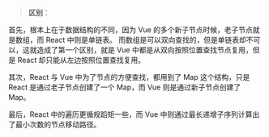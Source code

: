 > **区别**：

首先，根本上在于数据结构的不同，因为 Vue 的多个新子节点时候，老子节点就是数组，而 React 中则是单链表。
而数组是可以双向查找的，但是单链表却不可以，这就造成了第一个区别，就是 Vue 中都是从双向按照位置查找节点复用，但是 React 却只能从左边按照位置查找复用。

其次，React 与 Vue 中为了节点的方便查找，都用到了 Map 这个结构，只是 React 是通过老子节点创建了一个 Map，而 Vue 则是通过新子节点创建了 Map。

最后，React 中的遍历更循规蹈矩一些，而 Vue 中则通过最长递增子序列计算出了最小次数的节点移动路径。
